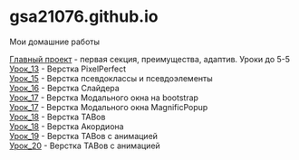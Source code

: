 # gsa21076.github.io
Мои домашние работы

[Главный проект](https://gsa21076.github.io/main-project/ "Штукатурка стен") - первая секция, преимущества, адаптив. Уроки до 5-5  
[Урок_13](https://gsa21076.github.io/adaptive/ "Адаптив") - Верстка PixelPerfect  
[Урок_15](https://gsa21076.github.io/psevdoclass/ "Hover-before") - Верстка псевдоклассы и псевдоэлементы  
[Урок_16](https://gsa21076.github.io/slider/ "Slider") - Верстка Слайдера  
[Урок_17](https://gsa21076.github.io/modal_windows/bootstrap/ "Modal-window") - Верстка Модального окна на bootstrap   
[Урок_17](https://gsa21076.github.io/Magnific-Popup/ "Modal-window") - Верстка Модального окна MagnificPopup  
[Урок_18](https://gsa21076.github.io/tab/ "TAB") - Верстка TABов  
[Урок_18](https://gsa21076.github.io/accordion/ "Accordion") - Верстка Акордиона  
[Урок_19](https://gsa21076.github.io/tab/ "TAB") - Верстка TABов с анимацией  
[Урок_20](https://gsa21076.github.io/tab/ "TAB") - Верстка TABов с анимацией



